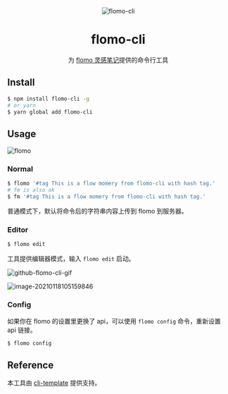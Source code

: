 <div align="center">

<img src="https://mayandev.oss-cn-hangzhou.aliyuncs.com/uPic/flomo-cli.png" alt="flomo-cli"/>

# flomo-cli

为 [flomo 灵感笔记](https://flomoapp.com/)提供的命令行工具

</div>

## Install

```bash
$ npm install flomo-cli -g
# or yarn
$ yarn global add flomo-cli
```

## Usage

![flomo](https://mayandev.oss-cn-hangzhou.aliyuncs.com/uPic/flomo.png)

### Normal

```bash
$ flomo '#tag This is a flow momery from flomo-cli with hash tag.'
# fm is also ok
$ fm '#tag This is a flow momery from flomo-cli with hash tag.'
```

普通模式下，默认将命令后的字符串内容上传到 flomo 到服务器。

### Editor

```bash
$ flomo edit
```

工具提供编辑器模式，输入 `flomo edit` 启动。

![github-flomo-cli-gif](https://mayandev.oss-cn-hangzhou.aliyuncs.com/uPic/github-flomo-cli-gif.gif)



![image-20210118105159846](https://mayandev.oss-cn-hangzhou.aliyuncs.com/uPic/image-20210118105159846.png)

### Config

如果你在 flomo 的设置里更换了 api，可以使用 `flomo config` 命令，重新设置 api 链接。

```bash
$ flomo config
```

## Reference

本工具由 [cli-template](https://github.com/Mayandev/cli-template) 提供支持。
